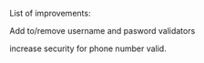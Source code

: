 List of improvements:

Add to/remove username and pasword validators

increase security for phone number valid.

